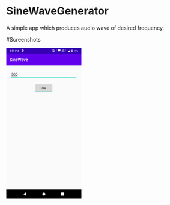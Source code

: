 # SineWaveGenerator
A simple app which produces audio wave  of desired frequency.


#Screenshots

<img src="https://github.com/Adityap88/SineWaveGenerator/blob/master/Screenshot_20210122-155930.png" width="200" height="400" />
                                                                                                             
